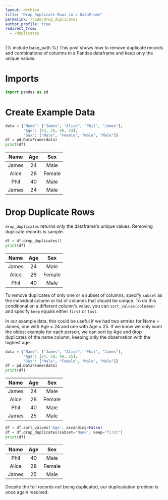 ```yaml
---
layout: archive
title: "Drop Duplicate Rows in a DataFrame"
permalink: /code/drop_duplicates
author_profile: true
redirect_from:
  - /duplicates
---
```


{% include base_path %}
This post shows how to remove duplicate records and combinations of columns in a Pandas dataframe and keep only the unique values. 

# Imports
```python
import pandas as pd
```

# Create Example Data
```python
data = {"Name": ["James", "Alice", "Phil", "James"],
		"Age": [24, 28, 40, 24],
		"Sex": ["Male", "Female", "Male", "Male"]}
df = pd.DataFrame(data)
print(df)
```

**Name**|**Age**|**Sex**
:-----:|:-----:|:-----:
James|24|Male
Alice|28|Female
Phil|40|Male
James|24|Male

# Drop Duplicate Rows

`drop_duplicates` returns only the dataframe's unique values. Removing duplicate records is sample.

```python
df = df.drop_duplicates()
print(df)
```

**Name**|**Age**|**Sex**
:-----:|:-----:|:-----:
James|24|Male
Alice|28|Female
Phil|40|Male

To remove duplicates of only one or a subset of columns, specify `subset` as the individual column or list of columns that should be unique. To do this conditional on a different column's value, you can `sort_values(colname)` and specify `keep` equals either `first` or `last`. 

In our example data, this could be useful if we had two entries for Name = James, one with Age = 24 and one with Age = 25. If we know we only want the oldest example for each person, we can sort by Age and drop duplicates of the name column, keeping only the observation with the highest age. 

```python
data = {"Name": ["James", "Alice", "Phil", "James"],
		"Age": [24, 28, 40, 25],
		"Sex": ["Male", "Female", "Male", "Male"]}
df = pd.DataFrame(data)
print(df)
```

**Name**|**Age**|**Sex**
:-----:|:-----:|:-----:
James|24|Male
Alice|28|Female
Phil|40|Male
James|25|Male

```python
df = df.sort_values('Age', ascending=False)
df = df.drop_duplicates(subset='Name', keep='first')
print(df)
```

**Name**|**Age**|**Sex**
:-----:|:-----:|:-----:
Phil|40|Male
Alice|28|Female
James|25|Male

Despite the full records not being duplicated, our duplicatation problem is once again resolved.










